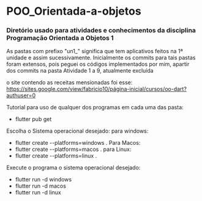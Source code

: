# POO_Orientada-a-objetos
### Diretório usado para atividades e conhecimentos da disciplina Programação Orientada a Objetos 1

As pastas com prefixo "un1_" significa que tem aplicativos feitos na 1ª unidade e assim sucessivamente.
Inicialmente os commits para tais pastas foram extensos, pois peguei os códigos implementados por mim, apartir dos commits na pasta Atividade 1 a 9, atualmente excluída


o site contendo as receitas mensionadas foi esse: 
https://sites.google.com/view/fabricio10/página-inicial/cursos/oo-dart?authuser=0

Tutorial para uso de qualquer dos programas em cada uma das pasta:

- flutter pub get

Escolha o Sistema operacional desejado:
para windows:
- flutter create --platforms=windows . 
Para Macos:
- flutter create --platforms=macos . 
para Linux:
- flutter create --platforms=linux .

Execute o programa o sistema operacional desejado:
- flutter run -d windows
- flutter run -d macos
- flutter run -d linux
